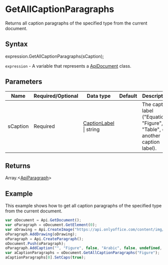 # GetAllCaptionParagraphs

Returns all caption paragraphs of the specified type from the current document.

## Syntax

expression.GetAllCaptionParagraphs(sCaption);

`expression` - A variable that represents a [ApiDocument](../ApiDocument.md) class.

## Parameters

| **Name** | **Required/Optional** | **Data type** | **Default** | **Description** |
| ------------- | ------------- | ------------- | ------------- | ------------- |
| sCaption | Required | [CaptionLabel](../../Enumeration/CaptionLabel.md) &#124; string |  | The caption label ("Equation", "Figure", "Table", or another caption label). |

## Returns

Array.\<[ApiParagraph](../../ApiParagraph/ApiParagraph.md)>

## Example

This example shows how to get all caption paragraphs of the specified type from the current document.

```javascript
var oDocument = Api.GetDocument();
var oParagraph = oDocument.GetElement(0);
var oDrawing = Api.CreateImage("https://api.onlyoffice.com/content/img/docbuilder/examples/coordinate_aspects.png", 60 * 36000, 35 * 36000);
oParagraph.AddDrawing(oDrawing);
oParagraph = Api.CreateParagraph();
oDocument.Push(oParagraph);
oParagraph.AddCaption("", "Figure", false, "Arabic", false, undefined, "hyphen");
var aCaptionParagraphs = oDocument.GetAllCaptionParagraphs("Figure");
aCaptionParagraphs[0].SetCaps(true);
```
